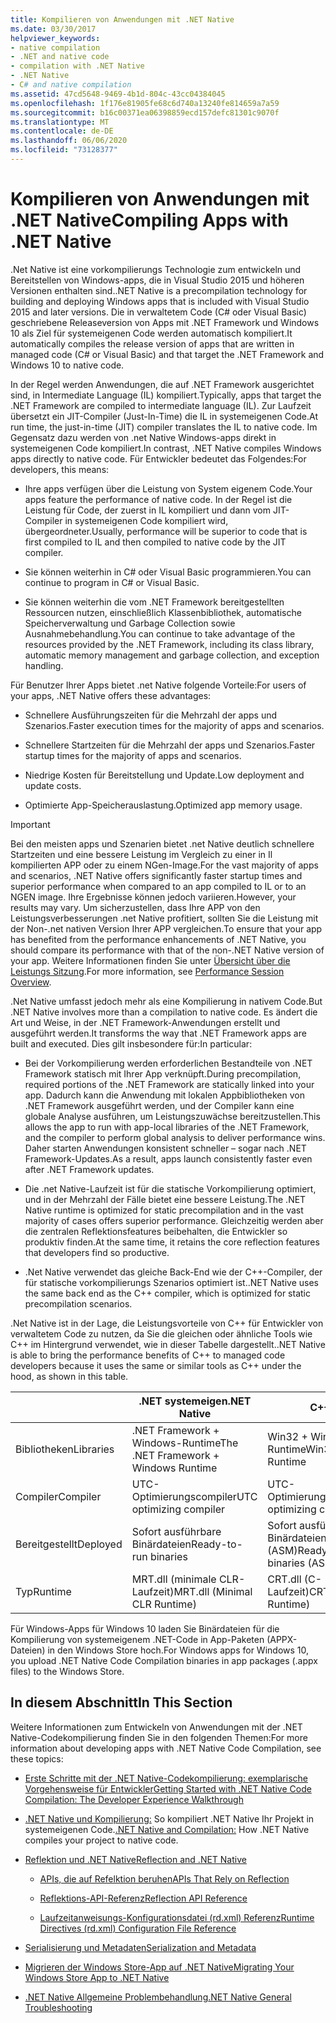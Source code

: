 ```yaml
---
title: Kompilieren von Anwendungen mit .NET Native
ms.date: 03/30/2017
helpviewer_keywords:
- native compilation
- .NET and native code
- compilation with .NET Native
- .NET Native
- C# and native compilation
ms.assetid: 47cd5648-9469-4b1d-804c-43cc04384045
ms.openlocfilehash: 1f176e81905fe68c6d740a13240fe814659a7a59
ms.sourcegitcommit: b16c00371ea06398859ecd157defc81301c9070f
ms.translationtype: MT
ms.contentlocale: de-DE
ms.lasthandoff: 06/06/2020
ms.locfileid: "73128377"
---
```

# <a name="compiling-apps-with-net-native"></a><span data-ttu-id="73717-102">Kompilieren von Anwendungen mit .NET Native</span><span class="sxs-lookup"><span data-stu-id="73717-102">Compiling Apps with .NET Native</span></span>

<span data-ttu-id="73717-103">.Net Native ist eine vorkompilierungs Technologie zum entwickeln und Bereitstellen von Windows-apps, die in Visual Studio 2015 und höheren Versionen enthalten sind.</span><span class="sxs-lookup"><span data-stu-id="73717-103">.NET Native is a precompilation technology for building and deploying Windows apps that is included with Visual Studio 2015 and later versions.</span></span> <span data-ttu-id="73717-104">Die in verwaltetem Code (C# oder Visual Basic) geschriebene Releaseversion von Apps mit .NET Framework und Windows 10 als Ziel für systemeigenen Code werden automatisch kompiliert.</span><span class="sxs-lookup"><span data-stu-id="73717-104">It automatically compiles the release version of apps that are written in managed code (C# or Visual Basic) and that target the .NET Framework and Windows 10 to native code.</span></span>

<span data-ttu-id="73717-105">In der Regel werden Anwendungen, die auf .NET Framework ausgerichtet sind, in Intermediate Language (IL) kompiliert.</span><span class="sxs-lookup"><span data-stu-id="73717-105">Typically, apps that target the .NET Framework are compiled to intermediate language (IL).</span></span> <span data-ttu-id="73717-106">Zur Laufzeit übersetzt ein JIT-Compiler (Just-In-Time) die IL in systemeigenen Code.</span><span class="sxs-lookup"><span data-stu-id="73717-106">At run time, the just-in-time (JIT) compiler translates the IL to native code.</span></span> <span data-ttu-id="73717-107">Im Gegensatz dazu werden von .net Native Windows-apps direkt in systemeigenen Code kompiliert.</span><span class="sxs-lookup"><span data-stu-id="73717-107">In contrast, .NET Native compiles Windows apps directly to native code.</span></span> <span data-ttu-id="73717-108">Für Entwickler bedeutet das Folgendes:</span><span class="sxs-lookup"><span data-stu-id="73717-108">For developers, this means:</span></span>

- <span data-ttu-id="73717-109">Ihre apps verfügen über die Leistung von System eigenem Code.</span><span class="sxs-lookup"><span data-stu-id="73717-109">Your apps feature the performance of native code.</span></span> <span data-ttu-id="73717-110">In der Regel ist die Leistung für Code, der zuerst in IL kompiliert und dann vom JIT-Compiler in systemeigenen Code kompiliert wird, übergeordneter.</span><span class="sxs-lookup"><span data-stu-id="73717-110">Usually, performance will be superior to code that is first compiled to IL and then compiled to native code by the JIT compiler.</span></span>

- <span data-ttu-id="73717-111">Sie können weiterhin in C# oder Visual Basic programmieren.</span><span class="sxs-lookup"><span data-stu-id="73717-111">You can continue to program in C# or Visual Basic.</span></span>

- <span data-ttu-id="73717-112">Sie können weiterhin die vom .NET Framework bereitgestellten Ressourcen nutzen, einschließlich Klassenbibliothek, automatische Speicherverwaltung und Garbage Collection sowie Ausnahmebehandlung.</span><span class="sxs-lookup"><span data-stu-id="73717-112">You can continue to take advantage of the resources provided by the .NET Framework, including its class library, automatic memory management and garbage collection, and exception handling.</span></span>

<span data-ttu-id="73717-113">Für Benutzer Ihrer Apps bietet .net Native folgende Vorteile:</span><span class="sxs-lookup"><span data-stu-id="73717-113">For users of your apps, .NET Native offers these advantages:</span></span>

- <span data-ttu-id="73717-114">Schnellere Ausführungszeiten für die Mehrzahl der apps und Szenarios.</span><span class="sxs-lookup"><span data-stu-id="73717-114">Faster execution times for the majority of apps and scenarios.</span></span>

- <span data-ttu-id="73717-115">Schnellere Startzeiten für die Mehrzahl der apps und Szenarios.</span><span class="sxs-lookup"><span data-stu-id="73717-115">Faster startup times for the majority of apps and scenarios.</span></span>

- <span data-ttu-id="73717-116">Niedrige Kosten für Bereitstellung und Update.</span><span class="sxs-lookup"><span data-stu-id="73717-116">Low deployment and update costs.</span></span>

- <span data-ttu-id="73717-117">Optimierte App-Speicherauslastung.</span><span class="sxs-lookup"><span data-stu-id="73717-117">Optimized app memory usage.</span></span>

> [!IMPORTANT]
> <span data-ttu-id="73717-118">Bei den meisten apps und Szenarien bietet .net Native deutlich schnellere Startzeiten und eine bessere Leistung im Vergleich zu einer in Il kompilierten APP oder zu einem NGen-Image.</span><span class="sxs-lookup"><span data-stu-id="73717-118">For the vast majority of apps and scenarios, .NET Native offers significantly faster startup times and superior performance when compared to an app compiled to IL or to an NGEN image.</span></span> <span data-ttu-id="73717-119">Ihre Ergebnisse können jedoch variieren.</span><span class="sxs-lookup"><span data-stu-id="73717-119">However, your results may vary.</span></span> <span data-ttu-id="73717-120">Um sicherzustellen, dass Ihre APP von den Leistungsverbesserungen .net Native profitiert, sollten Sie die Leistung mit der Non-.net nativen Version Ihrer APP vergleichen.</span><span class="sxs-lookup"><span data-stu-id="73717-120">To ensure that your app has benefited from the performance enhancements of .NET Native, you should compare its performance with that of the non-.NET Native version of your app.</span></span> <span data-ttu-id="73717-121">Weitere Informationen finden Sie unter [Übersicht über die Leistungs Sitzung](https://docs.microsoft.com/visualstudio/profiling/performance-session-overview).</span><span class="sxs-lookup"><span data-stu-id="73717-121">For more information, see [Performance Session Overview](https://docs.microsoft.com/visualstudio/profiling/performance-session-overview).</span></span>

<span data-ttu-id="73717-122">.Net Native umfasst jedoch mehr als eine Kompilierung in nativem Code.</span><span class="sxs-lookup"><span data-stu-id="73717-122">But .NET Native involves more than a compilation to native code.</span></span> <span data-ttu-id="73717-123">Es ändert die Art und Weise, in der .NET Framework-Anwendungen erstellt und ausgeführt werden.</span><span class="sxs-lookup"><span data-stu-id="73717-123">It transforms the way that .NET Framework apps are built and executed.</span></span> <span data-ttu-id="73717-124">Dies gilt insbesondere für:</span><span class="sxs-lookup"><span data-stu-id="73717-124">In particular:</span></span>

- <span data-ttu-id="73717-125">Bei der Vorkompilierung werden erforderlichen Bestandteile von .NET Framework statisch mit Ihrer App verknüpft.</span><span class="sxs-lookup"><span data-stu-id="73717-125">During precompilation, required portions of the .NET Framework are statically linked into your app.</span></span> <span data-ttu-id="73717-126">Dadurch kann die Anwendung mit lokalen Appbibliotheken von .NET Framework ausgeführt werden, und der Compiler kann eine globale Analyse ausführen, um Leistungszuwächse bereitzustellen.</span><span class="sxs-lookup"><span data-stu-id="73717-126">This allows the app to run with app-local libraries of the .NET Framework, and the compiler to perform global analysis to deliver performance wins.</span></span> <span data-ttu-id="73717-127">Daher starten Anwendungen konsistent schneller – sogar nach .NET Framework-Updates.</span><span class="sxs-lookup"><span data-stu-id="73717-127">As a result, apps launch consistently faster even after .NET Framework updates.</span></span>

- <span data-ttu-id="73717-128">Die .net Native-Laufzeit ist für die statische Vorkompilierung optimiert, und in der Mehrzahl der Fälle bietet eine bessere Leistung.</span><span class="sxs-lookup"><span data-stu-id="73717-128">The .NET Native runtime is optimized for static precompilation and in the vast majority of cases offers superior performance.</span></span> <span data-ttu-id="73717-129">Gleichzeitig werden aber die zentralen Reflektionsfeatures beibehalten, die Entwickler so produktiv finden.</span><span class="sxs-lookup"><span data-stu-id="73717-129">At the same time, it retains the core reflection features that developers find so productive.</span></span>

- <span data-ttu-id="73717-130">.Net Native verwendet das gleiche Back-End wie der C++-Compiler, der für statische vorkompilierungs Szenarios optimiert ist.</span><span class="sxs-lookup"><span data-stu-id="73717-130">.NET Native uses the same back end as the C++ compiler, which is optimized for static precompilation scenarios.</span></span>

<span data-ttu-id="73717-131">.Net Native ist in der Lage, die Leistungsvorteile von C++ für Entwickler von verwaltetem Code zu nutzen, da Sie die gleichen oder ähnliche Tools wie C++ im Hintergrund verwendet, wie in dieser Tabelle dargestellt.</span><span class="sxs-lookup"><span data-stu-id="73717-131">.NET Native is able to bring the performance benefits of C++ to managed code developers because it uses the same or similar tools as C++ under the hood, as shown in this table.</span></span>

||<span data-ttu-id="73717-132">.NET systemeigen</span><span class="sxs-lookup"><span data-stu-id="73717-132">.NET Native</span></span>|<span data-ttu-id="73717-133">C++</span><span class="sxs-lookup"><span data-stu-id="73717-133">C++</span></span>|
|-|----------------------------------------------------------------|-----------|
|<span data-ttu-id="73717-134">Bibliotheken</span><span class="sxs-lookup"><span data-stu-id="73717-134">Libraries</span></span>|<span data-ttu-id="73717-135">.NET Framework + Windows-Runtime</span><span class="sxs-lookup"><span data-stu-id="73717-135">The .NET Framework + Windows Runtime</span></span>|<span data-ttu-id="73717-136">Win32 + Windows-Runtime</span><span class="sxs-lookup"><span data-stu-id="73717-136">Win32 + Windows Runtime</span></span>|
|<span data-ttu-id="73717-137">Compiler</span><span class="sxs-lookup"><span data-stu-id="73717-137">Compiler</span></span>|<span data-ttu-id="73717-138">UTC-Optimierungscompiler</span><span class="sxs-lookup"><span data-stu-id="73717-138">UTC optimizing compiler</span></span>|<span data-ttu-id="73717-139">UTC-Optimierungscompiler</span><span class="sxs-lookup"><span data-stu-id="73717-139">UTC optimizing compiler</span></span>|
|<span data-ttu-id="73717-140">Bereitgestellt</span><span class="sxs-lookup"><span data-stu-id="73717-140">Deployed</span></span>|<span data-ttu-id="73717-141">Sofort ausführbare Binärdateien</span><span class="sxs-lookup"><span data-stu-id="73717-141">Ready-to-run binaries</span></span>|<span data-ttu-id="73717-142">Sofort ausführbare Binärdateien (ASM)</span><span class="sxs-lookup"><span data-stu-id="73717-142">Ready-to-run binaries (ASM)</span></span>|
|<span data-ttu-id="73717-143">Typ</span><span class="sxs-lookup"><span data-stu-id="73717-143">Runtime</span></span>|<span data-ttu-id="73717-144">MRT.dll (minimale CLR-Laufzeit)</span><span class="sxs-lookup"><span data-stu-id="73717-144">MRT.dll (Minimal CLR Runtime)</span></span>|<span data-ttu-id="73717-145">CRT.dll (C-Laufzeit)</span><span class="sxs-lookup"><span data-stu-id="73717-145">CRT.dll (C Runtime)</span></span>|

<span data-ttu-id="73717-146">Für Windows-Apps für Windows 10 laden Sie Binärdateien für die Kompilierung von systemeigenem .NET-Code in App-Paketen (APPX-Dateien) in den Windows Store hoch.</span><span class="sxs-lookup"><span data-stu-id="73717-146">For Windows apps for Windows 10, you upload .NET Native Code Compilation binaries in app packages (.appx files) to the Windows Store.</span></span>

## <a name="in-this-section"></a><span data-ttu-id="73717-147">In diesem Abschnitt</span><span class="sxs-lookup"><span data-stu-id="73717-147">In This Section</span></span>

<span data-ttu-id="73717-148">Weitere Informationen zum Entwickeln von Anwendungen mit der .NET Native-Codekompilierung finden Sie in den folgenden Themen:</span><span class="sxs-lookup"><span data-stu-id="73717-148">For more information about developing apps with .NET Native Code Compilation, see these topics:</span></span>

- [<span data-ttu-id="73717-149">Erste Schritte mit der .NET Native-Codekompilierung: exemplarische Vorgehensweise für Entwickler</span><span class="sxs-lookup"><span data-stu-id="73717-149">Getting Started with .NET Native Code Compilation: The Developer Experience Walkthrough</span></span>](getting-started-with-net-native.md)

- <span data-ttu-id="73717-150">[.NET Native und Kompilierung:](net-native-and-compilation.md) So kompiliert .NET Native Ihr Projekt in systemeigenen Code.</span><span class="sxs-lookup"><span data-stu-id="73717-150">[.NET Native and Compilation:](net-native-and-compilation.md) How .NET Native compiles your project to native code.</span></span>

- [<span data-ttu-id="73717-151">Reflektion und .NET Native</span><span class="sxs-lookup"><span data-stu-id="73717-151">Reflection and .NET Native</span></span>](reflection-and-net-native.md)

  - [<span data-ttu-id="73717-152">APIs, die auf Refelktion beruhen</span><span class="sxs-lookup"><span data-stu-id="73717-152">APIs That Rely on Reflection</span></span>](apis-that-rely-on-reflection.md)

  - [<span data-ttu-id="73717-153">Reflektions-API-Referenz</span><span class="sxs-lookup"><span data-stu-id="73717-153">Reflection API Reference</span></span>](net-native-reflection-api-reference.md)

  - [<span data-ttu-id="73717-154">Laufzeitanweisungs-Konfigurationsdatei (rd.xml) Referenz</span><span class="sxs-lookup"><span data-stu-id="73717-154">Runtime Directives (rd.xml) Configuration File Reference</span></span>](runtime-directives-rd-xml-configuration-file-reference.md)

- [<span data-ttu-id="73717-155">Serialisierung und Metadaten</span><span class="sxs-lookup"><span data-stu-id="73717-155">Serialization and Metadata</span></span>](serialization-and-metadata.md)

- [<span data-ttu-id="73717-156">Migrieren der Windows Store-App auf .NET Native</span><span class="sxs-lookup"><span data-stu-id="73717-156">Migrating Your Windows Store App to .NET Native</span></span>](migrating-your-windows-store-app-to-net-native.md)

- [<span data-ttu-id="73717-157">.NET Native Allgemeine Problembehandlung</span><span class="sxs-lookup"><span data-stu-id="73717-157">.NET Native General Troubleshooting</span></span>](net-native-general-troubleshooting.md)
